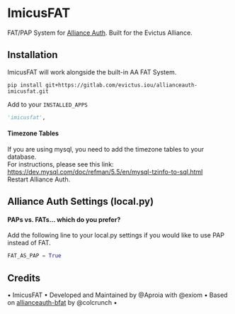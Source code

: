# ImicusFAT

FAT/PAP System for [Alliance Auth](https://gitlab.com/allianceauth/allianceauth). Built for the Evictus Alliance. 


## Installation

ImicusFAT will work alongside the built-in AA FAT System.

`pip install git+https://gitlab.com/evictus.iou/allianceauth-imicusfat.git`

Add to your `INSTALLED_APPS`
```py
'imicusfat',
```

#### Timezone Tables
If you are using mysql, you need to add the timezone tables to your database.<br>
For instructions, please see this link: https://dev.mysql.com/doc/refman/5.5/en/mysql-tzinfo-to-sql.html <br>
Restart Alliance Auth.


## Alliance Auth Settings (local.py)
#### PAPs vs. FATs... which do you prefer?
Add the following line to your local.py settings if you would like to use PAP instead of FAT.
```py
FAT_AS_PAP = True
```

## Credits
• ImicusFAT • Developed and Maintained by @Aproia with @exiom • Based on [allianceauth-bfat](https://gitlab.com/colcrunch/allianceauth-bfat) by @colcrunch •